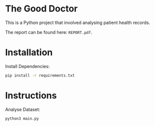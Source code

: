 # The Good Doctor

This is a Python project that involved analysing patient health records.

The report can be found here: `REPORT.pdf`.

# Installation

Install Dependencies:

```bash
pip install -r requirements.txt
```

# Instructions

Analyse Dataset:

```bash
python3 main.py
```
